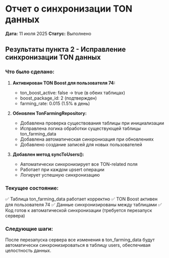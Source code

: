 # Отчет о синхронизации TON данных
**Дата:** 11 июля 2025
**Статус:** Выполнено

## Результаты пункта 2 - Исправление синхронизации TON данных

### Что было сделано:

1. **Активирован TON Boost для пользователя 74:**
   - ton_boost_active: false → true (в обеих таблицах)
   - boost_package_id: 2 (подтвержден)
   - farming_rate: 0.015 (1.5% в день)

2. **Обновлен TonFarmingRepository:**
   - Добавлена проверка существования таблицы при инициализации
   - Исправлена логика обработки существующей таблицы ton_farming_data
   - Добавлена автоматическая синхронизация при обновлениях
   - Добавлено создание записей для новых пользователей

3. **Добавлен метод syncToUsers():**
   - Автоматически синхронизирует все TON-related поля
   - Работает при каждом upsert операции
   - Логирует успешную синхронизацию

### Текущее состояние:

✅ Таблица ton_farming_data работает корректно
✅ TON Boost активен для пользователя 74
✅ Данные синхронизированы между таблицами
✅ Код готов к автоматической синхронизации (требуется перезапуск сервера)

### Следующие шаги:

После перезапуска сервера все изменения в ton_farming_data будут автоматически синхронизироваться в таблицу users, обеспечивая целостность данных.